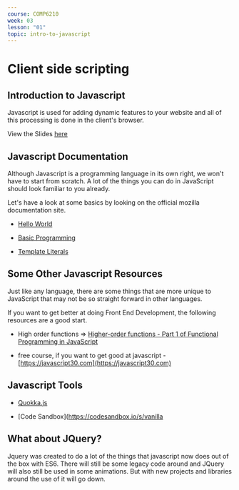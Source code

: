 ```yaml
---
course: COMP6210
week: 03
lesson: "01"
topic: intro-to-javascript
---
```


# Client side scripting

## Introduction to Javascript

Javascript is used for adding dynamic features to your website and all of this processing is done in the client's browser.

View the Slides [here](https://docs.google.com/presentation/d/e/2PACX-1vQ9KTPlW9cXfqWaif_3A1oLPyvAFLf5fdehjgFHws1-TXg5VdJwGxeXJL_lJhprD8Ve1cDdvyxlpe6M/embed?start=false&amp;loop=false)

## Javascript Documentation

Although Javascript is a programming language in its own right, we won't have to start from scratch. A lot of the things you can do in JavaScript should look familiar to you already.

Let's have a look at some basics by looking on the official mozilla documentation site.

* [Hello World](https://developer.mozilla.org/en-US/docs/Learn/Getting_started_with_the_web/JavaScript_basics#A_hello_world_example)

* [Basic Programming](https://developer.mozilla.org/en-US/docs/Web/JavaScript/Guide/Introduction)

* [Template Literals](https://developer.mozilla.org/en-US/docs/Web/JavaScript/Reference/Template_literals)

## Some Other Javascript Resources

Just like any language, there are some things that are more unique to JavaScript that may not be so straight forward in other languages. 

If you want to get better at doing Front End Development, the following resources are a good start.

* High order functions => [Higher-order functions - Part 1 of Functional Programming in JavaScript](https://www.youtube.com/watch?v=BMUiFMZr7vk&t=223)

* free course, if you want to get good at javascript - [https://javascript30.com](https://javascript30.com)

## Javascript Tools

* [Quokka.js](https://marketplace.visualstudio.com/items?itemName=WallabyJs.quokka-vscode)

* [Code Sandbox](https://codesandbox.io/s/vanilla

## What about JQuery?

Jquery was created to do a lot of the things that javascript now does out of the box with ES6. There will still be some legacy code around and JQuery will also still be used in some animations. But with new projects and libraries around the use of it will go down.